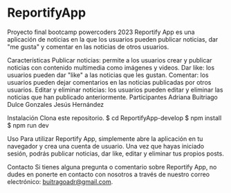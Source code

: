 # ReportifyApp
Proyecto final bootcamp powercoders 2023
Reportify App es una aplicación de noticias en la que los usuarios pueden publicar noticias, dar "me gusta" y comentar en las noticias de otros usuarios.

Características
Publicar noticias: permite a los usuarios crear y publicar noticias con contenido multimedia como imágenes y videos.
Dar like: los usuarios pueden dar "like" a las noticias que les gustan.
Comentar: los usuarios pueden dejar comentarios en las noticias publicadas por otros usuarios.
Editar y eliminar noticias: los usuarios pueden editar y eliminar las noticias que han publicado anteriormente.
Participantes
Adriana Buitriago
Dulce Gonzales
Jesús Hernández

Instalación
Clona este repositorio.
$ cd ReportifyApp-develop
$ npm install
$ npm run dev

Uso
Para utilizar Reportify App, simplemente abre la aplicación en tu navegador y crea una cuenta de usuario. 
Una vez que hayas iniciado sesión, podrás publicar noticias, dar like, editar y eliminar tus propios posts.


Contacto
Si tienes alguna pregunta o comentario sobre Reportify App, no dudes en ponerte en contacto con nosotros a través de nuestro correo electrónico: buitragoadr@gmail.com.

